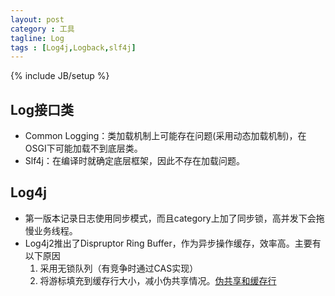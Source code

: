 ```yaml
---
layout: post
category : 工具
tagline: Log
tags : [Log4j,Logback,slf4j]
---
```

{% include JB/setup %}

## Log接口类
- Common Logging：类加载机制上可能存在问题(采用动态加载机制)，在OSGI下可能加载不到底层类。
- Slf4j：在编译时就确定底层框架，因此不存在加载问题。

## Log4j
- 第一版本记录日志使用同步模式，而且category上加了同步锁，高并发下会拖慢业务线程。
- Log4j2推出了Dispruptor Ring Buffer，作为异步操作缓存，效率高。主要有以下原因
	1. 采用无锁队列（有竞争时通过CAS实现）
	2. 将游标填充到缓存行大小，减小伪共享情况。[伪共享和缓存行](https://www.jianshu.com/p/7f89650367b8)
